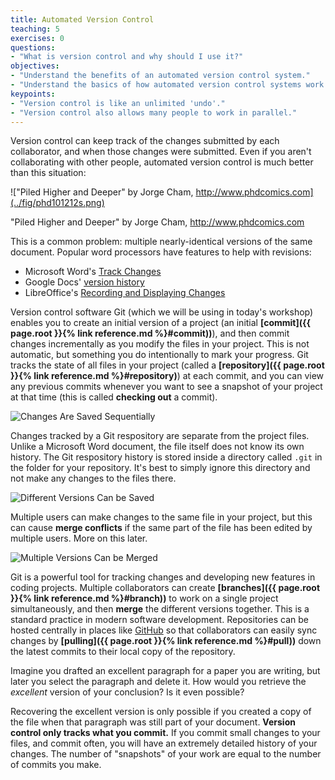 ```yaml
---
title: Automated Version Control
teaching: 5
exercises: 0
questions:
- "What is version control and why should I use it?"
objectives:
- "Understand the benefits of an automated version control system."
- "Understand the basics of how automated version control systems work."
keypoints:
- "Version control is like an unlimited 'undo'."
- "Version control also allows many people to work in parallel."
---
```


Version control can keep track of the changes submitted by each collaborator, and when those changes were submitted.
Even if you aren't collaborating with other people,
automated version control is much better than this situation:

!["Piled Higher and Deeper" by Jorge Cham, http://www.phdcomics.com](../fig/phd101212s.png)

"Piled Higher and Deeper" by Jorge Cham, http://www.phdcomics.com

This is a common problem: multiple nearly-identical versions of the same document. Popular word processors have features to help with revisions:
* Microsoft Word's [Track Changes](https://support.office.com/en-us/article/Track-changes-in-Word-197ba630-0f5f-4a8e-9a77-3712475e806a)
* Google Docs' [version history](https://support.google.com/docs/answer/190843?hl=en)
* LibreOffice's [Recording and Displaying Changes](https://help.libreoffice.org/Common/Recording_and_Displaying_Changes)

Version control software Git (which we will be using in today's workshop) enables you to create an initial version of a project (an initial <strong>[commit]({{ page.root }}{% link reference.md %}#commit))</strong>), and then commit changes incrementally as you modify the files in your project. This is not automatic, but something you do intentionally to mark your progress. Git tracks the state of all files in your project (called a <strong>[repository]({{ page.root }}{% link reference.md %}#repository)</strong>) at each commit, and you can view any previous commits whenever you want to see a snapshot of your project at that time (this is called <strong>checking out</strong> a commit).

![Changes Are Saved Sequentially](../fig/play-changes.svg)

Changes tracked by a Git respository are separate from the project files. Unlike a Microsoft Word document, the file itself does not know its own history. The Git respository history is stored inside a directory called `.git` in the folder for your repository. It's best to simply ignore this directory and not make any changes to the files there.

![Different Versions Can be Saved](../fig/versions.svg)

Multiple users can make changes to the same file in your project, but this can cause <strong>merge conflicts</strong> if the same part of the file has been edited by multiple users. More on this later.

![Multiple Versions Can be Merged](../fig/merge.svg)

Git is a powerful tool for tracking changes and developing new features in coding projects. Multiple collaborators can create <strong>[branches]({{ page.root }}{% link reference.md %}#branch))</strong> to work on a single project simultaneously, and then <strong>merge</strong> the different versions together. This is a standard practice in modern software development. Repositories can be hosted centrally in places like [GitHub](https://github.com) so that collaborators can easily sync changes by <strong>[pulling]({{ page.root }}{% link reference.md %}#pull))</strong> down the latest commits to their local copy of the repository.

Imagine you drafted an excellent paragraph for a paper you are writing, but later you 
select the paragraph and delete it. How would you retrieve the *excellent* version of your conclusion? Is it even possible?

Recovering the excellent version is only possible if you created a copy
of the file when that paragraph was still part of your document. <strong>Version control
only tracks what you commit.</strong> If you commit small changes to your files,
and commit often, you will have an extremely detailed history of your changes.
The number of "snapshots" of your work are equal to the number of commits you make.
